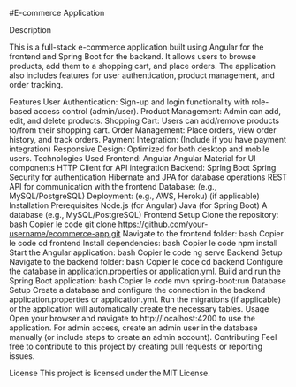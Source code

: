 #E-commerce Application

Description

This is a full-stack e-commerce application built using Angular for the frontend and Spring Boot for the backend. It allows users to browse products, add them to a shopping cart, and place orders. The application also includes features for user authentication, product management, and order tracking.

Features
User Authentication: Sign-up and login functionality with role-based access control (admin/user).
Product Management: Admin can add, edit, and delete products.
Shopping Cart: Users can add/remove products to/from their shopping cart.
Order Management: Place orders, view order history, and track orders.
Payment Integration: (Include if you have payment integration)
Responsive Design: Optimized for both desktop and mobile users.
Technologies Used
Frontend: Angular
Angular Material for UI components
HTTP Client for API integration
Backend: Spring Boot
Spring Security for authentication
Hibernate and JPA for database operations
REST API for communication with the frontend
Database: (e.g., MySQL/PostgreSQL)
Deployment: (e.g., AWS, Heroku) (if applicable)
Installation
Prerequisites
Node.js (for Angular)
Java (for Spring Boot)
A database (e.g., MySQL/PostgreSQL)
Frontend Setup
Clone the repository:
bash
Copier le code
git clone https://github.com/your-username/ecommerce-app.git
Navigate to the frontend folder:
bash
Copier le code
cd frontend
Install dependencies:
bash
Copier le code
npm install
Start the Angular application:
bash
Copier le code
ng serve
Backend Setup
Navigate to the backend folder:
bash
Copier le code
cd backend
Configure the database in application.properties or application.yml.
Build and run the Spring Boot application:
bash
Copier le code
mvn spring-boot:run
Database Setup
Create a database and configure the connection in the backend application.properties or application.yml.
Run the migrations (if applicable) or the application will automatically create the necessary tables.
Usage
Open your browser and navigate to http://localhost:4200 to use the application.
For admin access, create an admin user in the database manually (or include steps to create an admin account).
Contributing
Feel free to contribute to this project by creating pull requests or reporting issues.

License
This project is licensed under the MIT License.
